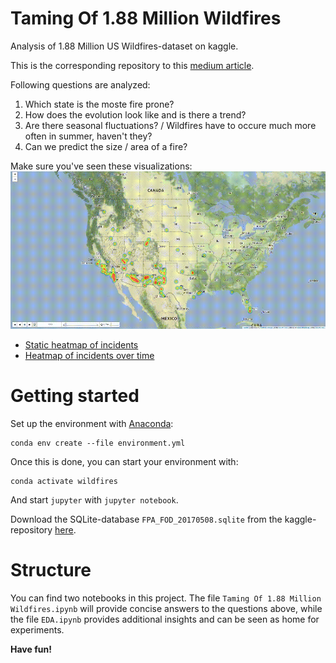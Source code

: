 # Taming Of 1.88 Million Wildfires
Analysis of 1.88 Million US Wildfires-dataset on kaggle.

This is the corresponding repository to this [medium article](https://medium.com/@martin_47009/taiming-1-88-million-wildfires-e2595c43b769).

Following questions are analyzed:
1. Which state is the moste fire prone?
2. How does the evolution look like and is there a trend?
3. Are there seasonal fluctuations? / Wildfires have to occure much more often in summer, haven't they?
4. Can we predict the size / area of a fire?

Make sure you've seen these visualizations:
![](figures/evolution_fire-size-over-1500.gif)
- [Static heatmap of incidents](https://mar-su.github.io/taming-of-188-million-wildfires/figures/overall_fire-size-over-1800.html)
- [Heatmap of incidents over time](https://mar-su.github.io/taming-of-188-million-wildfires/figures/evolution_fire-size-over-1500.html)

# Getting started
Set up the environment with [Anaconda](anaconda.org):
```
conda env create --file environment.yml
```
Once this is done, you can start your environment with:
```
conda activate wildfires
```
And start `jupyter` with `jupyter notebook`.

Download the SQLite-database `FPA_FOD_20170508.sqlite` from the kaggle-repository [here](https://www.kaggle.com/rtatman/188-million-us-wildfires).

# Structure
You can find two notebooks in this project. The file `Taming Of 1.88 Million Wildfires.ipynb` will provide concise answers to the questions above, while the file `EDA.ipynb` provides additional insights and can be seen as home for experiments.

**Have fun!**
